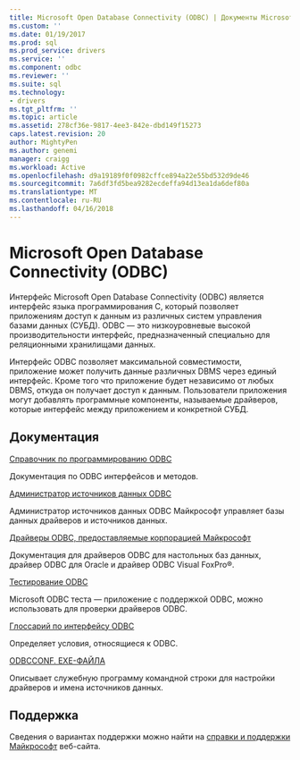 ```yaml
---
title: Microsoft Open Database Connectivity (ODBC) | Документы Microsoft
ms.custom: ''
ms.date: 01/19/2017
ms.prod: sql
ms.prod_service: drivers
ms.service: ''
ms.component: odbc
ms.reviewer: ''
ms.suite: sql
ms.technology:
- drivers
ms.tgt_pltfrm: ''
ms.topic: article
ms.assetid: 278cf36e-9817-4ee3-842e-dbd149f15273
caps.latest.revision: 20
author: MightyPen
ms.author: genemi
manager: craigg
ms.workload: Active
ms.openlocfilehash: d9a19189f0f0982cffce894a22e55bd532d9de46
ms.sourcegitcommit: 7a6df3fd5bea9282ecdeffa94d13ea1da6def80a
ms.translationtype: MT
ms.contentlocale: ru-RU
ms.lasthandoff: 04/16/2018
---
```

# <a name="microsoft-open-database-connectivity-odbc"></a>Microsoft Open Database Connectivity (ODBC)
Интерфейс Microsoft Open Database Connectivity (ODBC) является интерфейс языка программирования C, который позволяет приложениям доступ к данным из различных систем управления базами данных (СУБД). ODBC — это низкоуровневые высокой производительности интерфейс, предназначенный специально для реляционными хранилищами данных.  
  
 Интерфейс ODBC позволяет максимальной совместимости, приложение может получить данные различных DBMS через единый интерфейс. Кроме того что приложение будет независимо от любых DBMS, откуда он получает доступ к данным. Пользователи приложения могут добавлять программные компоненты, называемые драйверов, которые интерфейс между приложением и конкретной СУБД.  
  
## <a name="documentation"></a>Документация  
 [Справочник по программированию ODBC](../odbc/reference/odbc-programmer-s-reference.md)  
  
 Документация по ODBC интерфейсов и методов.  
  
 [Администратор источников данных ODBC](../odbc/admin/odbc-data-source-administrator.md)  
  
 Администратор источников данных ODBC Майкрософт управляет базы данных драйверов и источников данных.  
  
 [Драйверы ODBC, предоставляемые корпорацией Майкрософт](../odbc/microsoft/microsoft-supplied-odbc-drivers.md)  
  
 Документация для драйверов ODBC для настольных баз данных, драйвер ODBC для Oracle и драйвер ODBC Visual FoxPro®.  
  
 [Тестирование ODBC](../odbc/odbc-test.md)  
  
 Microsoft ODBC теста — приложение с поддержкой ODBC, можно использовать для проверки драйверов ODBC.  
  
 [Глоссарий по интерфейсу ODBC](../odbc/odbc-glossary.md)  
  
 Определяет условия, относящиеся к ODBC.  
  
 [ODBCCONF. EXE-ФАЙЛА](../odbc/odbcconf-exe.md)  
  
 Описывает служебную программу командной строки для настройки драйверов и имена источников данных.  
  
## <a name="support"></a>Поддержка  
 Сведения о вариантах поддержки можно найти на [справки и поддержки Майкрософт](http://go.microsoft.com/fwlink?linkid=5521) веб-сайта.
